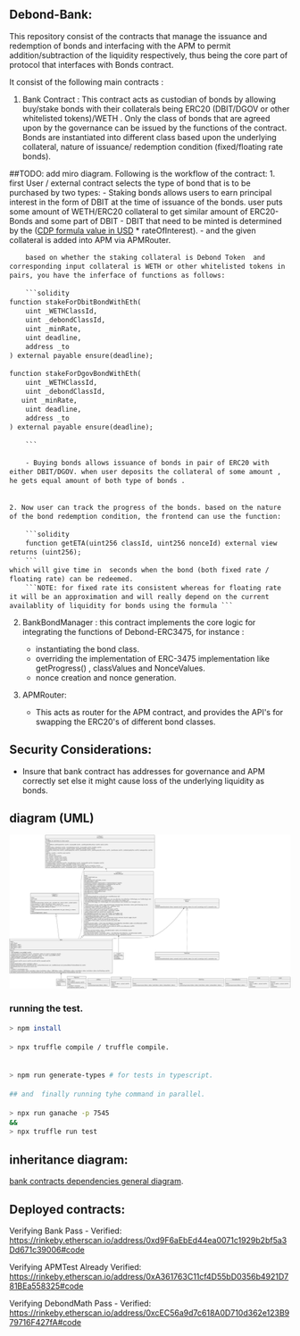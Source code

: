 ## Debond-Bank:

This repository consist of the contracts  that manage the issuance and  redemption of bonds and interfacing with the APM to permit addition/subtraction of the liquidity respectively, thus being the core part of protocol that  interfaces with Bonds contract.


It consist of the following main contracts :

1.  Bank Contract :   This contract acts as custodian of bonds by allowing buy/stake bonds with their collaterals being  ERC20 (DBIT/DGOV or other whitelisted tokens)/WETH . Only the class of bonds that are agreed upon by the governance can be issued by the functions of the contract.  Bonds are instantiated into different class  based upon the underlying collateral, nature of issuance/ redemption condition (fixed/floating rate bonds). 



##TODO: add miro diagram.
Following is the workflow of the contract:
    1. first User / external contract selects the type of bond that is to be purchased by two types:
        - Staking bonds allows users to earn principal interest in the form of DBIT at the time of issuance of the bonds.   user puts some amount of  WETH/ERC20 collateral to get similar amount of ERC20-Bonds and  some part of  DBIT
            - DBIT  that need to be minted is determined by the ([CDP formula value in USD]() * rateOfInterest).
            - and the given collateral is added into APM via APMRouter.

        based on whether the staking collateral is Debond Token  and corresponding input collateral is WETH or other whitelisted tokens in pairs, you have the inferface of functions as follows: 
    
        ```solidity
    function stakeForDbitBondWithEth(
        uint _WETHClassId, 
        uint _debondClassId, 
        uint _minRate,
        uint deadline,
        address _to
    ) external payable ensure(deadline);

    function stakeForDgovBondWithEth(
        uint _WETHClassId, 
        uint _debondClassId,
       uint _minRate,
        uint deadline,
        address _to
    ) external payable ensure(deadline);
    
        ```

        - Buying bonds allows issuance of bonds in pair of ERC20 with either DBIT/DGOV. when user deposits the collateral of some amount , he gets equal amount of both type of bonds .  


    2. Now user can track the progress of the bonds. based on the nature of the bond redemption condition, the frontend can use the function:

        ```solidity
        function getETA(uint256 classId, uint256 nonceId) external view returns (uint256);
        ```
    which will give time in  seconds when the bond (both fixed rate / floating rate) can be redeemed. 
        ```NOTE: for fixed rate its consistent whereas for floating rate it will be an approximation and will really depend on the current availablity of liquidity for bonds using the formula ```


2. BankBondManager : this contract implements the core logic for integrating the functions of Debond-ERC3475, for instance :
    - instantiating the bond class.
    - overriding the implementation of ERC-3475 implementation like getProgress() , classValues and NonceValues.
    - nonce creation and nonce generation.  

3. APMRouter: 
    - This  acts as router for the APM contract, and provides the API's for swapping the ERC20's of different bond classes. 





## Security Considerations: 

- Insure that bank contract has addresses for governance and APM correctly set else it might cause loss of the  underlying liquidity as bonds. 



## diagram (UML)

![](docs/Debond-Bank.svg)


### running the test.

```bash
> npm install  

> npx truffle compile / truffle compile. 


> npm run generate-types # for tests in typescript.

## and  finally running tyhe command in parallel.

> npx run ganache -p 7545 
&&
> npx truffle run test

```


## inheritance diagram: 


[bank contracts dependencies general diagram](./docs/BankContracts.png).

## Deployed contracts: 


Verifying Bank
Pass - Verified: https://rinkeby.etherscan.io/address/0xd9F6aEbEd44ea0071c1929b2bf5a3Dd671c39006#code

Verifying APMTest
Already Verified: https://rinkeby.etherscan.io/address/0xA361763C11cf4D55bD0356b4921D781BEa558325#code

Verifying DebondMath
Pass - Verified: https://rinkeby.etherscan.io/address/0xcEC56a9d7c618A0D710d362e123B979716F427fA#code
